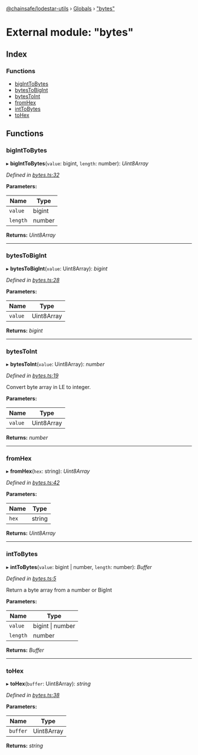 [@chainsafe/lodestar-utils](../README.md) › [Globals](../globals.md) › ["bytes"](_bytes_.md)

# External module: "bytes"

## Index

### Functions

* [bigIntToBytes](_bytes_.md#biginttobytes)
* [bytesToBigInt](_bytes_.md#bytestobigint)
* [bytesToInt](_bytes_.md#bytestoint)
* [fromHex](_bytes_.md#fromhex)
* [intToBytes](_bytes_.md#inttobytes)
* [toHex](_bytes_.md#tohex)

## Functions

###  bigIntToBytes

▸ **bigIntToBytes**(`value`: bigint, `length`: number): *Uint8Array*

*Defined in [bytes.ts:32](https://github.com/ChainSafe/lodestar/blob/e142df2b7/packages/lodestar-utils/src/bytes.ts#L32)*

**Parameters:**

Name | Type |
------ | ------ |
`value` | bigint |
`length` | number |

**Returns:** *Uint8Array*

___

###  bytesToBigInt

▸ **bytesToBigInt**(`value`: Uint8Array): *bigint*

*Defined in [bytes.ts:28](https://github.com/ChainSafe/lodestar/blob/e142df2b7/packages/lodestar-utils/src/bytes.ts#L28)*

**Parameters:**

Name | Type |
------ | ------ |
`value` | Uint8Array |

**Returns:** *bigint*

___

###  bytesToInt

▸ **bytesToInt**(`value`: Uint8Array): *number*

*Defined in [bytes.ts:19](https://github.com/ChainSafe/lodestar/blob/e142df2b7/packages/lodestar-utils/src/bytes.ts#L19)*

Convert byte array in LE to integer.

**Parameters:**

Name | Type |
------ | ------ |
`value` | Uint8Array |

**Returns:** *number*

___

###  fromHex

▸ **fromHex**(`hex`: string): *Uint8Array*

*Defined in [bytes.ts:42](https://github.com/ChainSafe/lodestar/blob/e142df2b7/packages/lodestar-utils/src/bytes.ts#L42)*

**Parameters:**

Name | Type |
------ | ------ |
`hex` | string |

**Returns:** *Uint8Array*

___

###  intToBytes

▸ **intToBytes**(`value`: bigint | number, `length`: number): *Buffer*

*Defined in [bytes.ts:5](https://github.com/ChainSafe/lodestar/blob/e142df2b7/packages/lodestar-utils/src/bytes.ts#L5)*

Return a byte array from a number or BigInt

**Parameters:**

Name | Type |
------ | ------ |
`value` | bigint &#124; number |
`length` | number |

**Returns:** *Buffer*

___

###  toHex

▸ **toHex**(`buffer`: Uint8Array): *string*

*Defined in [bytes.ts:38](https://github.com/ChainSafe/lodestar/blob/e142df2b7/packages/lodestar-utils/src/bytes.ts#L38)*

**Parameters:**

Name | Type |
------ | ------ |
`buffer` | Uint8Array |

**Returns:** *string*
